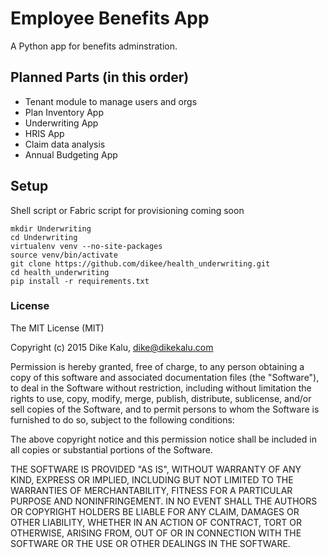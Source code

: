 Employee Benefits App
================

A Python app for benefits adminstration. 

## Planned Parts (in this order)
+ Tenant module to manage users and orgs
+ Plan Inventory App
+ Underwriting App
+ HRIS App
+ Claim data analysis
+ Annual Budgeting App

## Setup

Shell script or Fabric script for provisioning coming soon

~~~
mkdir Underwriting
cd Underwriting
virtualenv venv --no-site-packages
source venv/bin/activate
git clone https://github.com/dikee/health_underwriting.git
cd health_underwriting
pip install -r requirements.txt
~~~


### License

The MIT License (MIT)

Copyright (c) 2015 Dike Kalu, dike@dikekalu.com

Permission is hereby granted, free of charge, to any person obtaining a copy
of this software and associated documentation files (the "Software"), to deal
in the Software without restriction, including without limitation the rights
to use, copy, modify, merge, publish, distribute, sublicense, and/or sell
copies of the Software, and to permit persons to whom the Software is
furnished to do so, subject to the following conditions:

The above copyright notice and this permission notice shall be included in
all copies or substantial portions of the Software.

THE SOFTWARE IS PROVIDED "AS IS", WITHOUT WARRANTY OF ANY KIND, EXPRESS OR
IMPLIED, INCLUDING BUT NOT LIMITED TO THE WARRANTIES OF MERCHANTABILITY,
FITNESS FOR A PARTICULAR PURPOSE AND NONINFRINGEMENT. IN NO EVENT SHALL THE
AUTHORS OR COPYRIGHT HOLDERS BE LIABLE FOR ANY CLAIM, DAMAGES OR OTHER
LIABILITY, WHETHER IN AN ACTION OF CONTRACT, TORT OR OTHERWISE, ARISING FROM,
OUT OF OR IN CONNECTION WITH THE SOFTWARE OR THE USE OR OTHER DEALINGS IN
THE SOFTWARE.